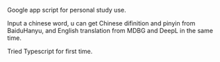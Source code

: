 Google app script for personal study use.

Input a chinese word, u can get Chinese difinition and pinyin from BaiduHanyu,
and English translation from MDBG and DeepL in the same time.

Tried Typescript for first time.
